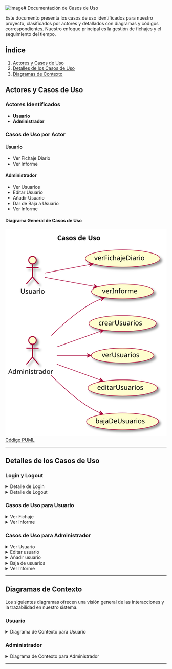 ![image](https://github.com/VeronikaEspa/23-24-IdSw1-SDR/assets/114565115/ddfb6a00-b9f0-48ec-9e75-6029f01f8980)# Documentación de Casos de Uso

Este documento presenta los casos de uso identificados para nuestro proyecto, clasificados por actores y detallados con diagramas y códigos correspondientes. Nuestro enfoque principal es la gestión de fichajes y el seguimiento del tiempo.

## Índice
1. [Actores y Casos de Uso](#actores-y-casos-de-uso)
2. [Detalles de los Casos de Uso](#detalles-de-los-casos-de-uso)
3. [Diagramas de Contexto](#diagramas-de-contexto)

## Actores y Casos de Uso

### Actores Identificados
- **Usuario**
- **Administrador**

### Casos de Uso por Actor
#### Usuario
- Ver Fichaje Diario
- Ver Informe

#### Administrador
- Ver Usuarios
- Editar Usuario
- Añadir Usuario
- Dar de Baja a Usuario
- Ver Informe

#### Diagrama General de Casos de Uso
![Diagrama de Casos de Uso](../../imagenes/casosDeUso/diagramaCasosDeUso.svg)  
[Código PUML](../../modelosUML/casosDeUso/casosDeUso.puml)

---

## Detalles de los Casos de Uso

### Login y Logout
<details>
<summary>Detalle de Login</summary>

| Visualización | Código |
| :---: | :---: |
| ![Login](../../imagenes/casosDeUso/detalles/login.svg) | [Código PUML](../../modelosUML/casosDeUso/detalles/login.puml) |
</details>

<details>
<summary>Detalle de Logout</summary>

| Visualización | Código |
| :---: | :---: |
| ![Logout](../../imagenes/casosDeUso/detalles/logout.svg) | [Código PUML](../../modelosUML/casosDeUso/detalles/logout.puml) |
</details>

### Casos de Uso para Usuario
<details>
<summary>Ver Fichaje</summary>

| Visualización | Código |
| :---: | :---: |
| ![Ver Fichaje](../../imagenes/casosDeUso/detalles/verFichajeV2.svg) | [Código PUML](../../modelosUML/casosDeUso/detalles/verFichajeV2.puml) |
</details>

<details>
<summary>Ver Informe</summary>

| Visualización | Código |
| :---: | :---: |
| ![Ver Informe](../../imagenes/casosDeUso/detalles/verInformeV2.svg) | [Código PUML](../../modelosUML/casosDeUso/detalles/verInformeV2.puml) |
</details>

### Casos de Uso para Administrador
<details>
<summary>Ver Usuario</summary>

| Visualización | Código |
| :---: | :---: |
| ![Ver Usuario](../../imagenes/casosDeUso/detalles/verUsuario.svg) | [Código PUML](../../modelosUML/casosDeUso/detalles/verUsuario.puml) |
</details>

<details>
<summary>Editar usuario</summary>
 
|  |  |
| -- | -- |
| ![](../../imagenes/casosDeUso/detalles/editarUsuario.svg) | [Codigo PUML](../../modelosUML/casosDeUso/detalles/editarUsuario.puml) |

</details>

<details>
<summary>Añadir usuario</summary>

|  |  |
| -- | -- |
| ![](../../imagenes/casosDeUso/detalles/crearUsuario.svg) | [Codigo PUML](../../modelosUML/casosDeUso/detalles/crearUsuario.puml) |

</details>

<details>

<summary>Baja de usuarios</summary>

|  |  |
| -- | -- |
| ![](../../imagenes/casosDeUso/detalles/darBajaUsuario.svg) | [Codigo PUML](../../modelosUML/casosDeUso/detalles/eliminarUsuario.puml) |

</details>

<details>

<summary>Ver Informe</summary>

|  |  |
| -- | -- |
| ![](../../imagenes/casosDeUso/detalles/verInformeAdmin.svg) | [Codigo PUML](../../modelosUML/casosDeUso/detalles/verInformeAdmin.puml) |

</details>

---

## Diagramas de Contexto
Los siguientes diagramas ofrecen una visión general de las interacciones y la trazabilidad en nuestro sistema.

### Usuario
<details>
<summary>Diagrama de Contexto para Usuario</summary>

| Visualización | Código |
| :---: | :---: |
| ![Contexto Usuario](../../imagenes/casosDeUso/diagramaContexto(usuario).svg) | [Código PUML](../../modelosUML/casosDeUso/diagramaContexto(usuario).puml) |
</details>

### Administrador
<details>
<summary>Diagrama de Contexto para Administrador</summary>

| Visualización | Código |
| :---: | :---: |
| ![Contexto Administrador](../../imagenes/casosDeUso/diagramaContexto(admin).svg) | [Código PUML](../../modelosUML/casosDeUso/diagramaContexto(admin).puml) |
</details>

---

